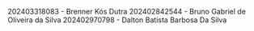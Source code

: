 202403318083 - Brenner Kós Dutra
202402842544 - Bruno Gabriel de Oliveira da Silva
202402970798 - Dalton Batista Barbosa Da Silva
